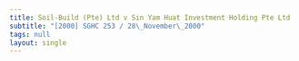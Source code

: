 ```yaml
---
title: Soil-Build (Pte) Ltd v Sin Yam Huat Investment Holding Pte Ltd
subtitle: "[2000] SGHC 253 / 28\_November\_2000"
tags: null
layout: single
---
```



